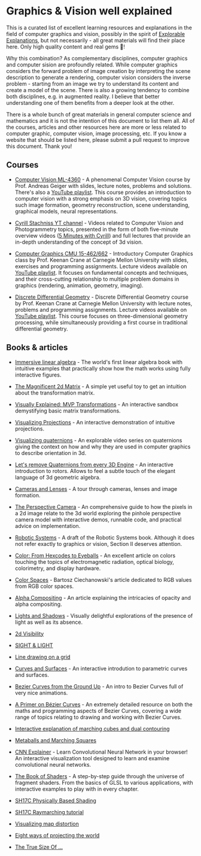 # Graphics & Vision well explained

This is a curated list of excellent learning resources and explanations in the field of computer graphics and vision, possibly in the spirit of [Explorable Explanations](http://worrydream.com/ExplorableExplanations/), but not necessarily - all great materials will find their place here. Only high quality content and real gems :gem:!

Why this combination? As complementary disciplines, computer graphics and computer sision are profoundly related. While computer graphics considers the forward problem of image creation by interpreting the scene description to generate a rendering, computer vision considers the inverse problem - starting from an image we try to understand its content and create a model of the scene. There is also a growing tendency to combine both disciplines, e.g. in augmented reality. I believe that better understanding one of them benefits from a deeper look at the other.

There is a whole bunch of great materials in general computer science and mathematics and it is not the intention of this document to list them all. All of the courses, articles and other resources here are more or less related to computer graphic, computer vision, image processing, etc. If you know a website that should be listed here, please submit a pull request to improve this document. Thank you!

## Courses

- [Computer Vision ML-4360](https://uni-tuebingen.de/fakultaeten/mathematisch-naturwissenschaftliche-fakultaet/fachbereiche/informatik/lehrstuehle/autonomous-vision/lectures/computer-vision/) - A phenomenal Computer Vision course by Prof. Andreas Geiger with slides, lecture notes, problems and solutions. There's also a [YouTube playlist](https://www.youtube.com/playlist?list=PL05umP7R6ij35L2MHGzis8AEHz7mg381_). This course provides an introduction to computer vision with a strong emphasis on 3D vision, covering topics such image formation, geometry reconstruction, scene understanding, graphical models, neural representations.

- [Cyrill Stachniss YT channel](https://www.youtube.com/c/CyrillStachniss) - Videos related to Computer Vision and Photogrammetry topics, presented in the form of both five-minute overview videos ([5 Minutes with Cyrill](https://www.youtube.com/playlist?list=PLgnQpQtFTOGSO8HC48K9sPuNliY1qxzV9)) and full lectures that provide an in-depth understanding of the concept of 3d vision. 

- [Computer Graphics CMU 15-462/662](http://15462.courses.cs.cmu.edu/) - Introductory Computer Graphics class by Prof. Keenan Crane at Carnegie Mellon University with slides, exercises and programming assignments. Lecture videos available on [YouTube playlist](https://www.youtube.com/playlist?list=PL9_jI1bdZmz2emSh0UQ5iOdT2xRHFHL7E). It focuses on fundamental concepts and techniques, and their cross-cutting relationship to multiple problem domains in graphics (rendering, animation, geometry, imaging).

- [Discrete Differential Geometry](http://geometry.cs.cmu.edu/ddg) - Discrete Differential Geometry course by Prof. Keenan Crane at Carnegie Mellon University with lecture notes, problems and programming assignments. Lecture videos available on [YouTube playlist](https://www.youtube.com/playlist?list=PL9_jI1bdZmz0hIrNCMQW1YmZysAiIYSSS). This course focuses on three-dimensional geometry processing, while simultaneously providing a first course in traditional differential geometry.

## Books & articles

- [Immersive linear algebra](http://immersivemath.com/ila/index.html) - The world's first linear algebra book with intuitive examples that practically show how the math works using fully interactive figures.
- [The Magnificent 2d Matrix](https://ncase.me/matrix/) - A simple yet useful toy to get an intuition about the transformation matrix.
- [Visually Explained: MVP Transformations](https://xnqor.csb.app/) - An interactive sandbox demystifying basic matrix transformations.
- [Visualizing Projections](https://shaunlebron.github.io/visualizing-projections/) - An interactive demonstration of intuitive projections.

- [Visualizing quaternions](https://eater.net/quaternions) - An explorable video series on quaternions giving the context on how and why they are used in computer graphics to describe orientation in 3d.
- [Let's remove Quaternions from every 3D Engine](https://marctenbosch.com/quaternions/) - An interactive introduction to rotors. Allows to feel a subtle touch of the elegant language of 3d geometric algebra.

- [Cameras and Lenses](https://ciechanow.ski/cameras-and-lenses/) - A tour through cameras, lenses and image formation.
- [The Perspective Camera](https://ksimek.github.io/2012/08/13/introduction/) - An comprehensive guide to how the pixels in a 2d image relate to the 3d world exploring the pinhole perspective camera model with interactive demos, runnable code, and practical advice on implementation.

- [Robotic Systems](https://motion.cs.illinois.edu/RoboticSystems/) - A draft of the Robotic Systems book. Although it does not refer exactly to graphics or vision, Section II deserves attention.

- [Color: From Hexcodes to Eyeballs](http://jamie-wong.com/post/color/) - An excellent article on colors touching the topics of electromagnetic radiation, optical biology, colorimetry, and display hardware.
- [Color Spaces](https://ciechanow.ski/color-spaces/) - Bartosz Ciechanowski's article dedicated to RGB values from RGB color spaces.
- [Alpha Compositing](https://ciechanow.ski/alpha-compositing/) - An article explaining the intricacies of opacity and alpha compositing.

- [Lights and Shadows](https://ciechanow.ski/lights-and-shadows/) - Visually delightful explorations of the presence of light as well as its absence.

- [2d Visibility](https://www.redblobgames.com/articles/visibility/)
- [SIGHT & LIGHT](https://ncase.me/sight-and-light/)

- [Line drawing on a grid](https://www.redblobgames.com/grids/line-drawing.html)
- [Curves and Surfaces](https://ciechanow.ski/curves-and-surfaces) - An interactive introdution to parametric curves and surfaces.
- [Bezier Curves from the Ground Up](http://jamie-wong.com/post/bezier-curves/) - An intro to Bezier Curves full of very nice animations.
- [A Primer on Bézier Curves](https://pomax.github.io/bezierinfo/) - An extremely detailed resource on both the maths and programming aspects of Bezier Curves, covering a wide range of topics relating to drawing and working with Bezier Curves.

- [Interactive explanation of marching cubes and dual contouring](https://wordsandbuttons.online/interactive_explanation_of_marching_cubes_and_dual_contouring.html)
- [Metaballs and Marching Squares](http://jamie-wong.com/2014/08/19/metaballs-and-marching-squares/)

- [CNN Explainer](https://poloclub.github.io/cnn-explainer/) - Learn Convolutional Neural Network in your browser! An interactive visualization tool designed to learn and examine convolutional neural networks.

- [The Book of Shaders](https://thebookofshaders.com/) - A step-by-step guide through the universe of fragment shaders. From the basics of GLSL to various applications, with interactive examples to play with in every chapter.

- [SH17C Physically Based Shading](https://www.shadertoy.com/view/4sSfzK)
- [SH17C Raymarching tutorial](https://www.shadertoy.com/view/4dSfRc)

- [Visualizing map distortion](https://bl.ocks.org/enjalot/bd552e711b8325c64729)
- [Eight ways of projecting the world](https://metrocosm.com/compare-map-projections.html)
- [The True Size Of ...](https://thetruesize.com/)

